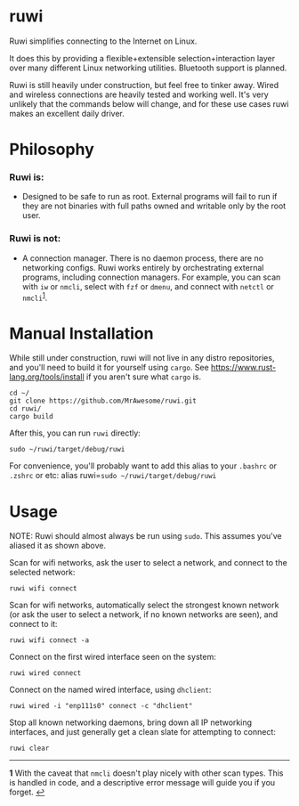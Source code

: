 # ruwi

Ruwi simplifies connecting to the Internet on Linux.

It does this by providing a flexible+extensible selection+interaction layer over many different Linux networking utilities. Bluetooth support is planned. 

Ruwi is still heavily under construction, but feel free to tinker away. Wired and wireless connections are heavily tested and working well. It's very unlikely that the commands below will change, and for these use cases ruwi makes an excellent daily driver.

# Philosophy

### Ruwi is:
* Designed to be safe to run as root. External programs will fail to run if they are not binaries with full paths owned and writable only by the root user.

### Ruwi is not:
* A connection manager. There is no daemon process, there are no networking configs. Ruwi works entirely by orchestrating external programs, including connection managers. For example, you can scan with `iw` or `nmcli`, select with `fzf` or `dmenu`, and connect with `netctl` or `nmcli`<sup id="a1">[1](#f1)</sup>.


# Manual Installation
While still under construction, ruwi will not live in any distro repositories, and you'll need to build it for yourself using `cargo`. See https://www.rust-lang.org/tools/install if you aren't sure what `cargo` is.

    cd ~/
    git clone https://github.com/MrAwesome/ruwi.git
    cd ruwi/
    cargo build
    
After this, you can run `ruwi` directly:

    sudo ~/ruwi/target/debug/ruwi 
    
For convenience, you'll probably want to add this alias to your `.bashrc` or `.zshrc` or etc:
    alias ruwi=`sudo ~/ruwi/target/debug/ruwi`

# Usage
NOTE: Ruwi should almost always be run using `sudo`. This assumes you've aliased it as shown above.

Scan for wifi networks, ask the user to select a network, and connect to the selected network: 

    ruwi wifi connect

Scan for wifi networks, automatically select the strongest known network (or ask the user to select a network, if no known networks are seen), and connect to it:

    ruwi wifi connect -a

Connect on the first wired interface seen on the system:

    ruwi wired connect

Connect on the named wired interface, using `dhclient`:

    ruwi wired -i "enp111s0" connect -c "dhclient"
    
Stop all known networking daemons, bring down all IP networking interfaces, and just generally get a clean slate for attempting to connect:

    ruwi clear

---

<b id="f1">1</b> With the caveat that `nmcli` doesn't play nicely with other scan types. This is handled in code, and a descriptive error message will guide you if you forget. [↩](#a1)
